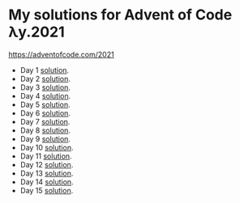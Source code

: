 # My solutions for Advent of Code λy.2021
https://adventofcode.com/2021
    
* Day 1 [solution](solutions/day1.py).
* Day 2 [solution](solutions/day2.py).
* Day 3 [solution](solutions/day3.py).
* Day 4 [solution](solutions/day4.py).
* Day 5 [solution](solutions/day5.py).
* Day 6 [solution](solutions/day6.py).
* Day 7 [solution](solutions/day7.py).
* Day 8 [solution](solutions/day8.py).
* Day 9 [solution](solutions/day9.py).
* Day 10 [solution](solutions/day10.py).
* Day 11 [solution](solutions/day11.py).
* Day 12 [solution](solutions/day12.py).
* Day 13 [solution](solutions/day13.py).
* Day 14 [solution](solutions/day14.py).
* Day 15 [solution](solutions/day15.py).